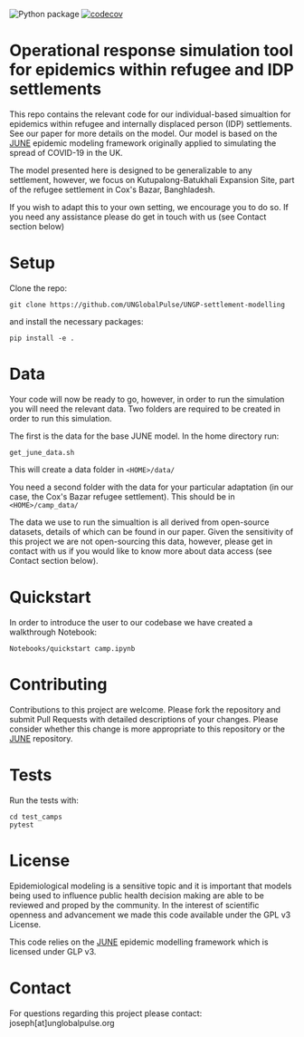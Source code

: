 ![Python package](https://github.com/IDAS-Durham/JUNE/workflows/Python%20package/badge.svg?branch=master)
[![codecov](https://codecov.io/gh/idas-durham/june/branch/master/graph/badge.svg?token=6TKUHtWxJZ)](https://codecov.io/gh/idas-durham/june)

# Operational response simulation tool for epidemics within refugee and IDP settlements

This repo contains the relevant code for our individual-based simualtion for epidemics within refugee and internally displaced person (IDP) settlements. See our paper for more details on the model. Our model is based on the [JUNE](https://github.com/IDAS-Durham/JUNE) epidemic modeling framework originally applied to simulating the spread of COVID-19 in the UK. 

The model presented here is designed to be generalizable to any settlement, however, we focus on Kutupalong-Batukhali Expansion Site, part of the refugee settlement in Cox's Bazar, Banghladesh.

If you wish to adapt this to your own setting, we encourage you to do so. If you need any assistance please do get in touch with us (see Contact section below)

# Setup

Clone the repo:

```
git clone https://github.com/UNGlobalPulse/UNGP-settlement-modelling 
```

and install the necessary packages:

```
pip install -e .
```

# Data

Your code will now be ready to go, however, in order to run the simulation you will need the relevant data. Two folders are required to be created in order to run this simulation.

The first is the data for the base JUNE model. In the home directory run:

```
get_june_data.sh
```

This will create a data folder in `<HOME>/data/`

You need a second folder with the data for your particular adaptation (in our case, the Cox's Bazar refugee settlement). This should be in `<HOME>/camp_data/`

The data we use to run the simualtion is all derived from open-source datasets, details of which can be found in our paper. Given the sensitivity of this project we are not open-sourcing this data, however, please get in contact with us if you would like to know more about data access (see Contact section below). 


# Quickstart

In order to introduce the user to our codebase we have created a walkthrough Notebook:

```
Notebooks/quickstart camp.ipynb
```

# Contributing

Contributions to this project are welcome. Please fork the repository and submit Pull Requests with detailed descriptions of your changes. Please consider whether this change is more appropriate to this repository or the [JUNE](https://github.com/IDAS-Durham/JUNE) repository.

# Tests

Run the tests with:

```
cd test_camps
pytest
```

# License

Epidemiological modeling is a sensitive topic and it is important that models being used to influence public health decision making are able to be reviewed and proped by the community. In the interest of scientific openness and advancement we made this code available under the GPL v3 License.

This code relies on the [JUNE](https://github.com/IDAS-Durham/JUNE) epidemic modelling framework which is licensed under GLP v3.

# Contact

For questions regarding this project please contact: joseph[at]unglobalpulse.org




